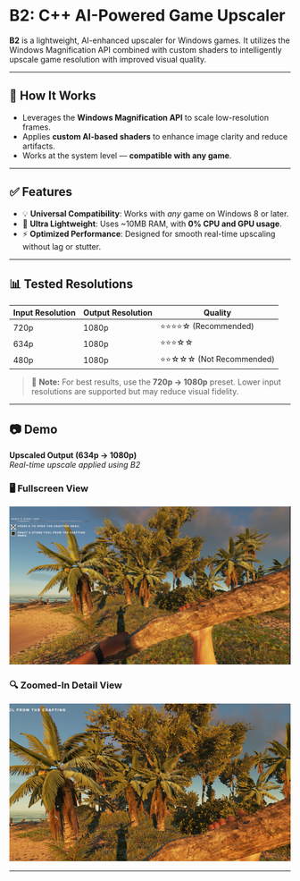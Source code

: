 # B2: C++ AI-Powered Game Upscaler

**B2** is a lightweight, AI-enhanced upscaler for Windows games. It utilizes the Windows Magnification API combined with custom shaders to intelligently upscale game resolution with improved visual quality.

---

## 🔧 How It Works

- Leverages the **Windows Magnification API** to scale low-resolution frames.
- Applies **custom AI-based shaders** to enhance image clarity and reduce artifacts.
- Works at the system level — **compatible with any game**.

---

## ✅ Features

- 💡 **Universal Compatibility**: Works with *any* game on Windows 8 or later.
- 🚀 **Ultra Lightweight**: Uses ~10MB RAM, with **0% CPU and GPU usage**.
- ⚡ **Optimized Performance**: Designed for smooth real-time upscaling without lag or stutter.

---

## 📊 Tested Resolutions

| Input Resolution | Output Resolution | Quality                |
|------------------|-------------------|------------------------|
| 720p             | 1080p             | ⭐⭐⭐⭐☆ (Recommended)   |
| 634p             | 1080p             | ⭐⭐⭐☆☆                 |
| 480p             | 1080p             | ⭐⭐☆☆☆ (Not Recommended) |

> 🔹 **Note:** For best results, use the **720p → 1080p** preset. Lower input resolutions are supported but may reduce visual fidelity.

---

## 📷 Demo

**Upscaled Output (634p → 1080p)**  
*Real-time upscale applied using B2*

### 🖥️ Fullscreen View
![Upscaled Fullscreen](demos/demo1.png)

### 🔍 Zoomed-In Detail View
![Upscaled Zoom View](demos/demo2.png)

---


